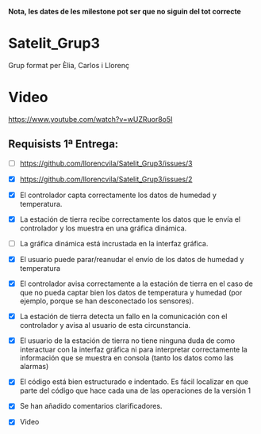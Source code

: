 **Nota, les dates de les milestone pot ser que no siguin del tot correcte**
# Satelit_Grup3
Grup format per Èlia, Carlos i Llorenç

# Video
https://www.youtube.com/watch?v=wUZRuor8o5I

## Requisists 1ª Entrega:
- [ ] https://github.com/llorencvila/Satelit_Grup3/issues/3
- [X] https://github.com/llorencvila/Satelit_Grup3/issues/2 
- [x] El controlador capta correctamente los datos de humedad y temperatura.
- [X] La estación de tierra recibe correctamente los datos que le envía el controlador y los muestra en una gráfica dinámica.
- [ ] La gráfica dinámica está incrustada en la interfaz gráfica.
- [X] El usuario puede parar/reanudar el envío de los datos de humedad y temperatura
- [X] El controlador avisa correctamente a la estación de tierra en el caso de que no pueda captar bien los datos de temperatura y humedad (por ejemplo, porque se han desconectado los sensores).
- [X] La estación de tierra detecta un fallo en la comunicación con el controlador y avisa al usuario de esta circunstancia.
- [X] El usuario de la estación de tierra no tiene ninguna duda de como interactuar con la interfaz gráfica ni para interpretar correctamente la información que se muestra en consola (tanto los datos como las alarmas)
- [X] El código está bien estructurado e indentado. Es fácil localizar en que parte del código que hace cada una de las operaciones de la versión 1
- [X] Se han añadido comentarios clarificadores.
- [X] Video

